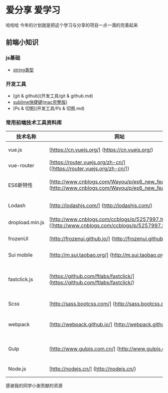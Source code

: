 # 爱分享 爱学习
哈哈哈 今年的计划就是把这个学习与分享的项目一点一滴的完善起来
## 前端小知识
### js基础
* [string类型](js基础/string类型.md)

### 开发工具
* [git & github](开发工具/git & github.md)
* [sublime快捷键(mac完整版)](开发工具/sublime快捷键(mac完整版).md)
* [Ps & 切图](开发工具/Ps & 切图.md)

### 常用前端技术工具资料库
| 技术名称 | 网站 | 描述 |
| ------ | ------ | ------|
| vue.js | [https://cn.vuejs.org/] (https://cn.vuejs.org/) | 前端技术框架 |
| vue-router | [https://router.vuejs.org/zh-cn/] ([https://router.vuejs.org/zh-cn/]) | vue路由 |
| ES6新特性 | [http://www.cnblogs.com/Wayou/p/es6_new_features.html] (http://www.cnblogs.com/Wayou/p/es6_new_features.html) | Es6新特性学习
| Lodash | [http://lodashjs.com/] (http://lodashjs.com/) | 格式化接口 |
| dropload.min.js | [http://www.cnblogs.com/ccblogs/p/5257997.html] ([http://www.cnblogs.com/ccblogs/p/5257997.html]) | 分页上拉加载 |
| frozenUI | [http://frozenui.github.io/] (http://frozenui.github.io/) | QQ UI框架 |
| Sui mobile | [http://m.sui.taobao.org/] (http://m.sui.taobao.org//) | 淘宝 UI框架 |
| fastclick.js | [https://github.com/ftlabs/fastclick/] (https://github.com/ftlabs/fastclick/) | 处理移动端点击bug框架 |
| Scss | [http://sass.bootcss.com/] (http://sass.bootcss.com/) |css预处理语言 |
| webpack | [http://webpack.github.io/] (http://webpack.github.io/) | 新一代打包工具 |
| Gulp | [http://www.gulpjs.com.cn/] (http://www.gulpjs.com.cn/) | 自动化构建工具 |
| Node.js | [http://nodejs.cn/] (http://nodejs.cn/) | NodeJS中文网 |
 感谢我的同学小谢贡献的资源
